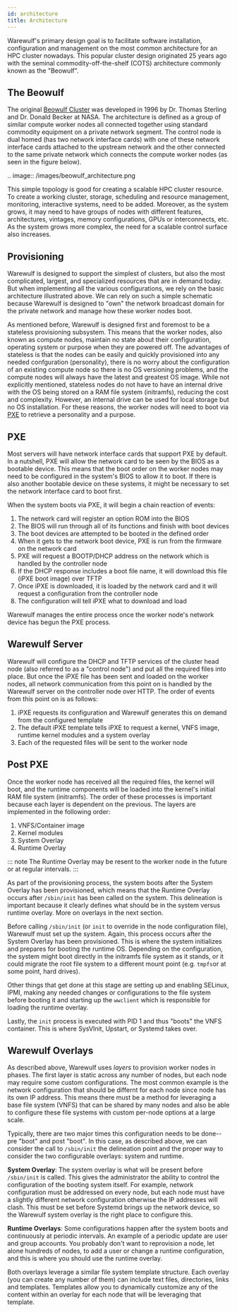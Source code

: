 ```yaml
---
id: architecture
title: Architecture
---
```


Warewulf's primary design goal is to facilitate software installation, configuration and management on the most common architecture for an HPC cluster nowadays. This popular cluster design originated 25 years ago with the seminal commodity-off-the-shelf (COTS) architecture commonly known as the "Beowulf".

## The Beowulf

The original [Beowulf Cluster](https://en.wikipedia.org/wiki/Beowulf_cluster) was developed in 1996 by Dr. Thomas Sterling and Dr. Donald Becker at NASA. The architecture is defined as a group of similar compute worker nodes all connected together using standard commodity equipment on a private network segment. The control node is dual homed (has two network interface cards) with one of these network interface cards attached to the upstream network and the other connected to the same private network which connects the compute worker nodes (as seen in the figure below).

.. image:: /images/beowulf_architecture.png

This simple topology is good for creating a scalable HPC cluster resource. To create a working cluster, storage, scheduling and resource management, monitoring, interactive systems, need to be added. Moreover, as the system grows, it may need to have groups of nodes with different features, architectures, vintages, memory configurations, GPUs or interconnects, etc. As the system grows more complex, the need for a scalable control surface also increases.

## Provisioning

Warewulf is designed to support the simplest of clusters, but also the most complicated, largest, and specialized resources that are in demand today. But when implementing all the various configurations, we rely on the basic architecture illustrated above. We can rely on such a simple schematic because Warewulf is designed to "own" the network broadcast domain for the private network and manage how these worker nodes boot.

As mentioned before, Warewulf is designed first and foremost to be a stateless provisioning subsystem. This means that the worker nodes, also known as compute nodes, maintain no state about their configuration, operating system or purpose when they are powered off. The advantages of stateless is that the nodes can be easily and quickly provisioned into any needed confguration (personality), there is no worry about the configuration of an existing compute node so there is no OS versioning problems, and the compute nodes will always have the latest and greatest OS image. While not explicitly mentioned, stateless nodes do not have to have an internal drive with the OS being stored on a RAM file system (initramfs), reducing the cost and complexity. However, an internal drive can be used for local storage but no OS installation. For these reasons, the worker nodes will need to boot via [PXE](https://en.wikipedia.org/wiki/Preboot_Execution_Environment) to retrieve a personality and a purpose.

## PXE

Most servers will have network interface cards that support PXE by default. In a nutshell, PXE will allow the network card to be seen by the BIOS as a bootable device. This means that the boot order on the worker nodes may need to be configured in the system's BIOS to allow it to boot. If there is also another bootable device on these systems, it might be necessary to set the network interface card to boot first.

When the system boots via PXE, it will begin a chain reaction of events:

1. The network card will register an option ROM into the BIOS
2. The BIOS will run through all of its functions and finish with boot devices
3. The boot devices are attempted to be booted in the defined order
4. When it gets to the network boot device, PXE is run from the firmware on the network card
5. PXE will request a BOOTP/DHCP address on the network which is handled by the controller node
6. If the DHCP response includes a boot file name, it will download this file (iPXE boot image) over TFTP
7. Once iPXE is downloaded, it is loaded by the network card and it will request a configuration from the 
   controller node
8. The configuration will tell iPXE what to download and load

Warewulf manages the entire process once the worker node's network device has begun the PXE process.

## Warewulf Server

Warewulf will configure the DHCP and TFTP services of the cluster head node (also referred to as a "control node") and put all the required files into place. But once the iPXE file has been sent and loaded on the worker nodes, all network communication from this point on is handled by the Warewulf server on the controller node over HTTP. The order of events from this point on is as follows:

1. iPXE requests its configuration and Warewulf generates this on demand from the configured template
1. The default iPXE template tells iPXE to request a kernel, VNFS image, runtime kernel modules and a system overlay
1. Each of the requested files will be sent to the worker node

## Post PXE

Once the worker node has received all the required files, the kernel will boot, and the runtime components will be loaded into the kernel's initial RAM file system (initramfs). The order of these processes is important because each layer is dependent on the previous. The layers are implemented in the following order:

1. VNFS/Container image
1. Kernel modules
1. System Overlay
1. Runtime Overlay

::: note
The Runtime Overlay may be resent to the worker node in the future or at regular intervals.
:::

As part of the provisioning process, the system boots after the System Overlay has been provisioned, which means that the Runtime Overlay occurs after `/sbin/init` has been called on the system. This delineation is important because it clearly defines what should be in the system versus runtime overlay. More on overlays in the next section.

Before calling `/sbin/init` (or `init` to override in the node configuration file), Warewulf must set up the system. Again, this process occurs after the System Overlay has been provisioned. This is where the system initializes and prepares for booting the runtime OS. Depending on the configuration, the system might boot directly in the initramfs file system as it stands, or it could migrate the root file system to a different mount point (e.g. `tmpfs`or at some point, hard drives).

Other things that get done at this stage are setting up and enabling SELinux, IPMI, making any needed changes or configurations to the file system before booting it and starting up the `wwclient` which is responsible for loading the runtime overlay.

Lastly, the `init` process is executed with PID 1 and thus "boots" the VNFS container. This is where SysVInit, Upstart, or Systemd takes over.

## Warewulf Overlays

As described above, Warewulf uses _layers_ to provision worker nodes in phases. The first layer is static across any number of nodes, but each node may require some custom configurations. The most common example is the network configuration that should be differnt for each node since node has its own IP address. This means there must be a method for leveraging a base file system (VNFS) that can be shared by many nodes and also be able to configure these file systems with custom per-node options at a large scale.

Typically, there are two major times this configuration needs to be done-- pre "boot" and post "boot". In this case, as described above, we can consider the call to `/sbin/init` the delineation point and the proper way to consider the two configurable overlays: system and runtime.

**System Overlay**: The system overlay is what will be present before `/sbin/init` is called. This gives the administrator the ability to control the configuration of the booting system itself. For example, network configuration must be addressed on every node, but each node must have a slightly different network configuration otherwise the IP addresses will clash. This must be set before Systemd brings up the network device, so the Warewulf system overlay is the right place to configure this.

**Runtime Overlays**: Some configurations happen after the system boots and continuously at periodic intervals. An example of a periodic update are user and group accounts. You probably don't want to reprovision a node, let alone hundreds of nodes, to add a user or change a runtime configuration, and this is where you should use the runtime overlay.

Both overlays leverage a similar file system template structure. Each overlay (you can create any number of them) can include text files, directories, links and templates. Templates allow you to dynamically customize any of the content within an overlay for each node that will be leveraging that template.
